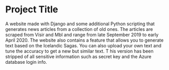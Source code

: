 # Project Title

A website made with Django and some additional Python scripting that generates news articles from a collection of old ones. 
The articles are scraped from Vísir and Mbl and range from late September 2019 to early April 2020. 
The website also contains a feature that allows you to generate text based on the Icelandic Sagas. 
You can also upload your own text and tune the accuracy to get a new but similar text. T
his version has been stripped of all sensitive information such as secret key and the Azure database login info.
